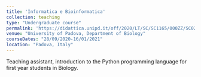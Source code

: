```yaml
---
title: 'Informatica e Bioinformatica'
collection: teaching
type: "Undergraduate course"
permalink: 'https://didattica.unipd.it/off/2020/LT/SC/SC1165/000ZZ/SC02122869/N0'
venue: "University of Padova, Department of Biology"
courseDates: "28/09/2020-16/01/2021"
location: "Padova, Italy"
---
```

Teaching assistant, introduction to the Python programming language for first year students in Biology.
